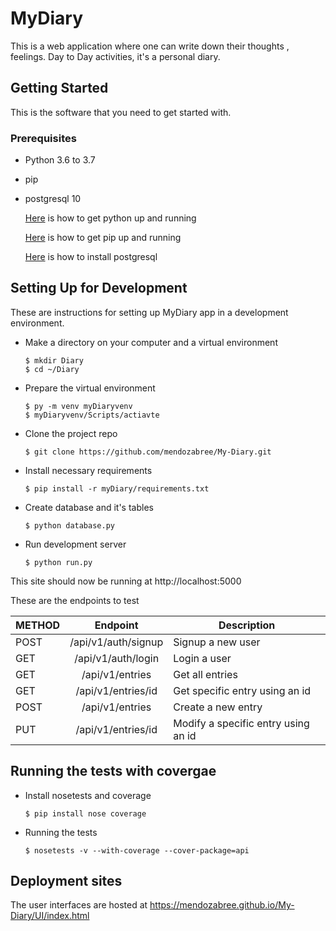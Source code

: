 # MyDiary
This is a web application where one can write down their thoughts , feelings. Day to Day activities, it's a personal diary.

## Getting Started
This is the software that you need to get started with.

### Prerequisites

* Python 3.6 to 3.7
* pip
* postgresql 10


  [Here](https://www.python.org/getit/) is how to get python up and running

  [Here](https://pip.pypa.io/en/stable/installing/) is how to get pip up and running

  [Here](http://www.postgresqltutorial.com/install-postgresql/) is how to install postgresql


## Setting Up for Development
These are instructions for setting up MyDiary app in a development environment.

* Make a directory on your computer and a virtual environment
  ```
  $ mkdir Diary
  $ cd ~/Diary
  ```

* Prepare the virtual environment
    ```
    $ py -m venv myDiaryvenv
    $ myDiaryvenv/Scripts/actiavte
    ```

* Clone the project repo
  ```
  $ git clone https://github.com/mendozabree/My-Diary.git
  ```


* Install necessary requirements
  ```
  $ pip install -r myDiary/requirements.txt
  ```

* Create database and it's tables
  ```
  $ python database.py
  ```

* Run development server
  ```
  $ python run.py
  ```

This site should now be running at http://localhost:5000

These are the endpoints to test

| METHOD       | Endpoint           | Description  |
| ------------- |:-------------:| -----|
| POST      | /api/v1/auth/signup | Signup a new user |
| GET      | /api/v1/auth/login | Login a user |
| GET      | /api/v1/entries | Get all entries |
| GET      | /api/v1/entries/id      | Get specific entry using an id |
| POST | /api/v1/entries      | Create a new entry |
| PUT      | /api/v1/entries/id      | Modify a specific entry using an id |

## Running the tests with covergae
* Install nosetests and coverage
  ```
  $ pip install nose coverage
  ```

* Running the tests
  ```
  $ nosetests -v --with-coverage --cover-package=api
  ```

## Deployment sites
The user interfaces are hosted at https://mendozabree.github.io/My-Diary/UI/index.html
